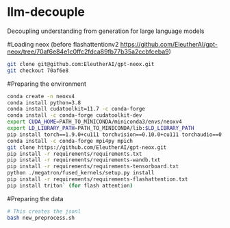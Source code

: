# llm-decouple
Decoupling understanding from generation for large language models

#Loading neox (before flashattentionv2 https://github.com/EleutherAI/gpt-neox/tree/70af6e84e1c0ffc2fdca89fb77b35a2ccbfceba9)
```bash
git clone git@github.com:EleutherAI/gpt-neox.git
git checkout 70af6e8
```

#Preparing the environment
```bash
conda create -n neoxv4
conda install python=3.8
conda install cudatoolkit=11.7 -c conda-forge
conda install -c conda-forge cudatoolkit-dev
export CUDA_HOME=PATH_TO_MINICONDA/miniconda3/envs/neoxv4
export LD_LIBRARY_PATH=PATH_TO_MINICONDA/lib:$LD_LIBRARY_PATH
pip install torch==1.9.0+cu111 torchvision==0.10.0+cu111 torchaudio==0.9.0 -f https://download.pytorch.org/whl/torch_stable.html
conda install -c conda-forge mpi4py mpich
git clone https://github.com/EleutherAI/gpt-neox.git
pip install -r requirements/requirements.txt
pip install -r requirements/requirements-wandb.txt
pip install -r requirements/requirements-tensorboard.txt
python ./megatron/fused_kernels/setup.py install
pip install -r requirements/requirements-flashattention.txt
pip install triton` (for flash attention)
```

#Preparing the data
```bash
# This creates the jsonl 
bash new_preprocess.sh 

```